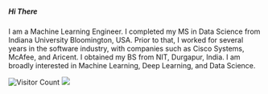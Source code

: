 ##### Hi There

<!--
**ahb7/ahb7** is a ✨ _special_ ✨ repository because its `README.md` (this file) appears on your GitHub profile.

Here are some ideas to get you started:

- 🔭 I’m currently working on ...
- 🌱 I’m currently learning ...
- 👯 I’m looking to collaborate on ...
- 🤔 I’m looking for help with ...
- 💬 Ask me about ...
- 📫 How to reach me: ...
- 😄 Pronouns: ...
- ⚡ Fun fact: ...
-->

I am a Machine Learning Engineer.
I completed my MS in Data Science from Indiana University Bloomington, USA.
Prior to that, I worked for several years in the software industry, with companies such as Cisco Systems, McAfee, and Aricent.
I obtained my BS from NIT, Durgapur, India.
I am broadly interested in Machine Learning, Deep Learning, and Data Science.


![Visitor Count](https://profile-counter.glitch.me/{ahb7}/count.svg)
![](https://komarev.com/ghpvc/?username=your-github-ahb7&color=green)
